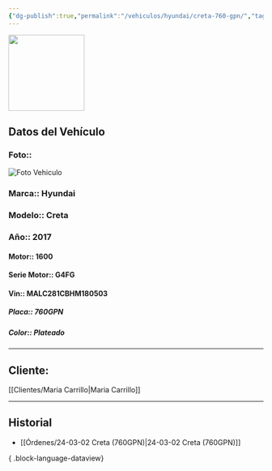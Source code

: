 ```yaml
---
{"dg-publish":true,"permalink":"/vehiculos/hyundai/creta-760-gpn/","tags":["Hyundai"]}
---
```


<img src="https://lh3.googleusercontent.com/d/137fl3TIZ0-PU8b-Pt0bsjclwHub_u78G" width="150">

## Datos del Vehículo 
### Foto:: 
<img src="https://lh3.googleusercontent.com/d/" Alt="Foto Vehiculo">

### Marca:: Hyundai
### Modelo:: Creta
### Año:: 2017
#### Motor:: 1600
#### Serie Motor:: G4FG
#### Vin:: MALC281CBHM180503
##### Placa:: 760GPN
##### Color:: Plateado
---

## Cliente:

[[Clientes/Maria Carrillo\|Maria Carrillo]]

---

## Historial

- [[Órdenes/24-03-02 Creta (760GPN)\|24-03-02 Creta (760GPN)]]

{ .block-language-dataview} 